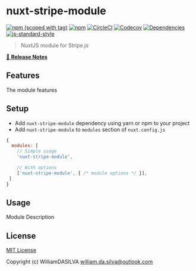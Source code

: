 # nuxt-stripe-module
[![npm (scoped with tag)](https://img.shields.io/npm/v/nuxt-stripe-module/latest.svg?style=flat-square)](https://npmjs.com/package/nuxt-stripe-module)
[![npm](https://img.shields.io/npm/dt/nuxt-stripe-module.svg?style=flat-square)](https://npmjs.com/package/nuxt-stripe-module)
[![CircleCI](https://img.shields.io/circleci/project/github/.svg?style=flat-square)](https://circleci.com/gh/)
[![Codecov](https://img.shields.io/codecov/c/github/.svg?style=flat-square)](https://codecov.io/gh/)
[![Dependencies](https://david-dm.org//status.svg?style=flat-square)](https://david-dm.org/)
[![js-standard-style](https://img.shields.io/badge/code_style-standard-brightgreen.svg?style=flat-square)](http://standardjs.com)

> NuxtJS module for Stripe.js

[📖 **Release Notes**](./CHANGELOG.md)

## Features

The module features

## Setup
- Add `nuxt-stripe-module` dependency using yarn or npm to your project
- Add `nuxt-stripe-module` to `modules` section of `nuxt.config.js`

```js
{
  modules: [
    // Simple usage
    'nuxt-stripe-module',

    // With options
    ['nuxt-stripe-module', { /* module options */ }],
 ]
}
```

## Usage

Module Description

## License

[MIT License](./LICENSE)

Copyright (c) WilliamDASILVA <william.da.silva@outlook.com>
